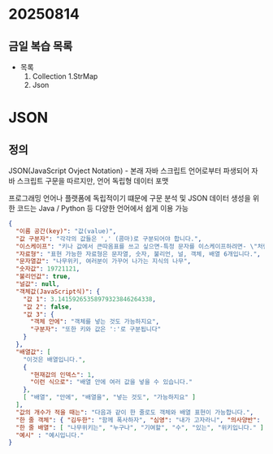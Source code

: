 # 20250814

## 금일 복습 목록
- 목록
    1. Collection
       1.StrMap
    2. Json

# JSON

## 정의
JSON(JavaScript Ovject Notation) - 본래 자바 스크립트 언어로부터 파생되어 자바 스크립트 구문을 따르지만, 언어 독립형 데이터 포맷

프로그래밍 언어나 플랫폼에 독립적이기 떄문에 구문 분석 및 JSON 데이터 생성을 위한 코드는 Java / Python 등 다양한 언어에서 쉽게 이용 가능
```json
{
  "이름 공간(key)": "값(value)",
  "값 구분자": "각각의 값들은 ',' (콤마)로 구분되어야 합니다.",
  "이스케이프": "키나 값에서 큰따옴표를 쓰고 싶으면-특정 문자를 이스케이프하려면- \"처럼 문자 앞에 역슬래시를 붙입니다.",
  "자료형": "표현 가능한 자료형은 문자열, 숫자, 불리언, 널, 객체, 배열 6개입니다.",
  "문자열값": "나무위키, 여러분이 가꾸어 나가는 지식의 나무",
  "숫자값": 19721121,
  "불리언값": true,
  "널값": null,
  "객체값(JavaScript식)": {
    "값 1": 3.14159265358979323846264338,
    "값 2": false,
    "값 3": {
      "객체 안에": "객체를 넣는 것도 가능하지요",
      "구분자": "또한 키와 값은 ':'로 구분됩니다"
    }
  },
  "배열값": [
    "이것은 배열입니다.",
    {
      "현재값의 인덱스": 1,
      "이런 식으로": "배열 안에 여러 값을 넣을 수 있습니다."
    },
    [ "배열", "안에", "배열을", "넣는 것도", "가능하지요" ]
  ],
  "값의 개수가 적을 때는": "다음과 같이 한 줄로도 객체와 배열 표현이 가능합니다.",
  "한 줄 객체": { "김두한": "함께 폭사하자", "심영": "내가 고자라니", "의사양반": "병신을 만들어주마" ,  "조병옥": "빵빵 터뜨리고 있어요" },
  "한 줄 배열": [ "나무위키는", "누구나", "기여할", "수", "있는", "위키입니다." ],
  "예시" : "예시입니다."
}
```